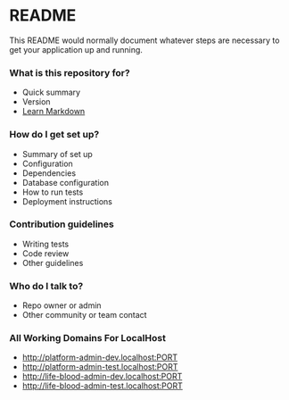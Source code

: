 # README #

This README would normally document whatever steps are necessary to get your application up and running.

### What is this repository for? ###

* Quick summary
* Version
* [Learn Markdown](https://bitbucket.org/tutorials/markdowndemo)

### How do I get set up? ###

* Summary of set up
* Configuration
* Dependencies
* Database configuration
* How to run tests
* Deployment instructions

### Contribution guidelines ###

* Writing tests
* Code review
* Other guidelines

### Who do I talk to? ###

* Repo owner or admin
* Other community or team contact

### All Working Domains For LocalHost ###

*  http://platform-admin-dev.localhost:PORT
*  http://platform-admin-test.localhost:PORT
*  http://life-blood-admin-dev.localhost:PORT
*  http://life-blood-admin-test.localhost:PORT